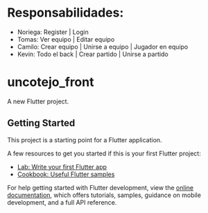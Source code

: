 # Responsabilidades:
- Noriega:  Register | Login 
- Tomas: Ver equipo | Editar equipo
- Camilo: Crear equipo | Unirse a equipo  | Jugador en equipo
- Kevin: Todo el back  | Crear partido | Unirse a partido


# uncotejo_front

A new Flutter project.

## Getting Started

This project is a starting point for a Flutter application.

A few resources to get you started if this is your first Flutter project:

- [Lab: Write your first Flutter app](https://docs.flutter.dev/get-started/codelab)
- [Cookbook: Useful Flutter samples](https://docs.flutter.dev/cookbook)

For help getting started with Flutter development, view the
[online documentation](https://docs.flutter.dev/), which offers tutorials,
samples, guidance on mobile development, and a full API reference.
